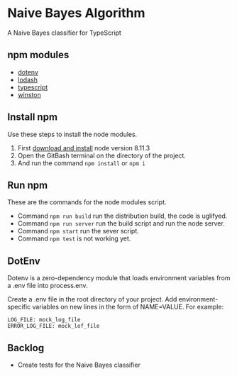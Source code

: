 # Naive Bayes Algorithm

A Naive Bayes classifier for TypeScript

## npm modules

* [dotenv](https://www.npmjs.com/package/dotenv)
* [lodash](https://www.npmjs.com/package/lodash)
* [typescript](https://www.npmjs.com/package/typescript)
* [winston](https://www.npmjs.com/package/winston)

## Install npm

Use these steps to install the node modules.

1. First [download and install](https://nodejs.org/en/download/) node version 8.11.3
2. Open the GitBash terminal on the directory of the project.
3. And run the command ```npm install``` or ```npm i```

## Run npm

These are the commands for the node modules script.

* Command ```npm run build``` run the distribution build, the code is uglifyed.
* Command ```npm run server``` run the build script and run the node server.
* Command ```npm start``` run the sever script.
* Command ```npm test``` is not working yet.

## DotEnv

Dotenv is a zero-dependency module that loads environment variables from a .env file into process.env. 

Create a .env file in the root directory of your project. Add environment-specific variables on new lines in the form of NAME=VALUE. For example:

```
LOG_FILE: mock_log_file
ERROR_LOG_FILE: mock_lof_file
```

## Backlog

* Create tests for the Naive Bayes classifier

